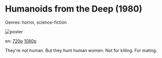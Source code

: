 # Humanoids from the Deep (1980)

Genres: horror, science-fiction

![poster](http://image.tmdb.org/t/p/w500/oFsXLoEwVmd8Z9PxTRVJjuYHJdH.jpg)

en:
  [720p](magnet:?xt=urn:btih:E3EA317058D2A64E1D3ACF222F5735DB432A4A93&tr=udp://glotorrents.pw:6969/announce&tr=udp://tracker.opentrackr.org:1337/announce&tr=udp://torrent.gresille.org:80/announce&tr=udp://tracker.openbittorrent.com:80&tr=udp://tracker.coppersurfer.tk:6969&tr=udp://tracker.leechers-paradise.org:6969&tr=udp://p4p.arenabg.ch:1337&tr=udp://tracker.internetwarriors.net:1337)
  [1080p](magnet:?xt=urn:btih:C34E2046B001C20A6C2D71446475C105A798DC3C&tr=udp://glotorrents.pw:6969/announce&tr=udp://tracker.opentrackr.org:1337/announce&tr=udp://torrent.gresille.org:80/announce&tr=udp://tracker.openbittorrent.com:80&tr=udp://tracker.coppersurfer.tk:6969&tr=udp://tracker.leechers-paradise.org:6969&tr=udp://p4p.arenabg.ch:1337&tr=udp://tracker.internetwarriors.net:1337)
  


They're not human. But they hunt human women. Not for killing. For mating.